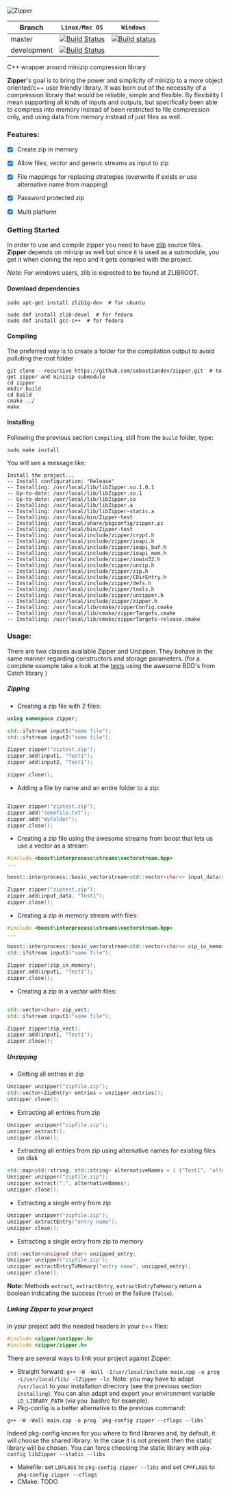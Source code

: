 ![Zipper](https://github.com/sebastiandev/zipper/blob/master/logo.png)

|Branch     | **`Linux/Mac OS`** | **`Windows`** |
|-----------|------------------|-------------|
|master     |[![Build Status](https://travis-ci.org/sebastiandev/zipper.svg?branch=master)](https://travis-ci.org/sebastiandev/zipper)|[![Build status](https://ci.appveyor.com/api/projects/status/github/sebastiandev/zipper)](https://ci.appveyor.com/api/projects/status/github/sebastiandev/zipper)|
|development|[![Build Status](https://travis-ci.org/sebastiandev/zipper.svg?branch=develop)](https://travis-ci.org/sebastiandev/zipper)||

C++ wrapper around minizip compression library

**Zipper**'s goal is to bring the power and simplicity of minizip to a more object oriented/c++ user friendly library.
It was born out of the necessity of a compression library that would be reliable, simple and flexible. 
By flexibility I mean supporting all kinds of inputs and outputs, but specifically been able to compress into memory instead of been restricted to file compression only, and using data from memory instead of just files as well.

### Features:
- [x] Create zip in memory
- [x] Allow files, vector and generic streams as input to zip
- [x] File mappings for replacing strategies (overwrite if exists or use alternative name from mapping)
- [x] Password protected zip
- [x] Multi platform


### Getting Started

In order to use and compile zipper you need to have [zlib](http://www.zlib.net) source files.
**Zipper** depends on minizip as well but since it is used as a submodule, you get it when cloning
the repo and it gets compiled with the project.

*Note*: For windows users, zlib is expected to be found at ZLIBROOT.

#### Download dependencies

```shell
sudo apt-get install zlib1g-dev  # for ubuntu

sudo dnf install zlib-devel  # for fedora
sudo dnf install gcc-c++  # for fedora
```

#### Compiling
The preferred way is to create a folder for the compilation output to avoid polluting the root folder

```shell
git clone --recursive https://github.com/sebastiandev/zipper.git  # to get zipper and minizip submodule
cd zipper
mkdir build
cd build
cmake ../
make
```

#### Installing

Following the previous section `Compiling`, still from the `build` folder, type:
```shell
sudo make install
```

You will see a message like:
```
Install the project...
-- Install configuration: "Release"
-- Installing: /usr/local/lib/libZipper.so.1.0.1
-- Up-to-date: /usr/local/lib/libZipper.so.1
-- Up-to-date: /usr/local/lib/libZipper.so
-- Installing: /usr/local/lib/libZipper.a
-- Installing: /usr/local/lib/libZipper-static.a
-- Installing: /usr/local/bin/Zipper-test
-- Installing: /usr/local/share/pkgconfig/zipper.pc
-- Installing: /usr/local/bin/Zipper-test
-- Installing: /usr/local/include/zipper/crypt.h
-- Installing: /usr/local/include/zipper/ioapi.h
-- Installing: /usr/local/include/zipper/ioapi_buf.h
-- Installing: /usr/local/include/zipper/ioapi_mem.h
-- Installing: /usr/local/include/zipper/iowin32.h
-- Installing: /usr/local/include/zipper/unzip.h
-- Installing: /usr/local/include/zipper/zip.h
-- Installing: /usr/local/include/zipper/CDirEntry.h
-- Installing: /usr/local/include/zipper/defs.h
-- Installing: /usr/local/include/zipper/tools.h
-- Installing: /usr/local/include/zipper/unzipper.h
-- Installing: /usr/local/include/zipper/zipper.h
-- Installing: /usr/local/lib/cmake/zipperConfig.cmake
-- Installing: /usr/local/lib/cmake/zipperTargets.cmake
-- Installing: /usr/local/lib/cmake/zipperTargets-release.cmake
```

### Usage:

There are two classes available Zipper and Unzipper. They behave in the same manner regarding constructors and storage parameters. (for a complete example take a look at the [tests](https://github.com/sebastiandev/zipper/blob/develop/test/file_zip_test.cpp ) using the awesome BDD's from Catch library )

##### Zipping

- Creating a zip file with 2 files:
```c++
using namespace zipper;

std::ifstream input1("some file");
std::ifstream input2("some file");

Zipper zipper("ziptest.zip");
zipper.add(input1, "Test1");
zipper.add(input2, "Test1");

zipper.close();
```

- Adding a file by name and an entire folder to a zip:
```c++

Zipper zipper("ziptest.zip");
zipper.add("somefile.txt");
zipper.add("myFolder");
zipper.close();
```
- Creating a zip file using the awesome streams from boost that lets us use a vector as a stream:

```c++
#include <boost\interprocess\streams\vectorstream.hpp>
...

boost::interprocess::basic_vectorstream<std::vector<char>> input_data(some_vector);

Zipper zipper("ziptest.zip");
zipper.add(input_data, "Test1");
zipper.close();
```

- Creating a zip in memory stream with files:
```c++
#include <boost\interprocess\streams\vectorstream.hpp>
...

boost::interprocess::basic_vectorstream<std::vector<char>> zip_in_memory;
std::ifstream input1("some file");

Zipper zipper(zip_in_memory);
zipper.add(input1, "Test1");
zipper.close();
```

- Creating a zip in a vector with files:
```c++

std::vector<char> zip_vect;
std::ifstream input1("some file");

Zipper zipper(zip_vect);
zipper.add(input1, "Test1");
zipper.close();
```

##### Unzipping
- Getting all entries in zip
```c++
Unzipper unzipper("zipfile.zip");
std::vector<ZipEntry> entries = unzipper.entries();
unzipper.close();
```

- Extracting all entries from zip
```c++
Unzipper unzipper("zipfile.zip");
unzipper.extract();
unzipper.close();
```

- Extracting all entries from zip using alternative names for existing files on disk
```c++
std::map<std::string, std::string> alternativeNames = { {"Test1", "alternative_name_test1"} };
Unzipper unzipper("zipfile.zip");
unzipper.extract(".", alternativeNames);
unzipper.close();
```

- Extracting a single entry from zip
```c++
Unzipper unzipper("zipfile.zip");
unzipper.extractEntry("entry name");
unzipper.close();
```

- Extracting a single entry from zip to memory
```c++
std::vector<unsigned char> unzipped_entry;
Unzipper unzipper("zipfile.zip");
unzipper.extractEntryToMemory("entry name", unzipped_entry);
unzipper.close();
```

**Note:** Methods `extract`, `extractEntry`, `extractEntryToMemory` return a boolean indicating the success (`true`) or the failure (`false`).

##### Linking Zipper to your project

In your project add the needed headers in your c++ files:
```c++
#include <zipper/unzipper.h>
#include <zipper/zipper.h>
```

There are several ways to link your project against Zipper:
- Straight forward: `g++ -W -Wall -I/usr/local/include main.cpp -o prog -L/usr/local/lib/ -lZipper -lz`. Note: you may have to adapt `/usr/local` to your installation directory (see the previous section `Installing`). You can also adapt and export your environment variable `LD_LIBRARY_PATH` (via you .bashrc for example).
- Pkg-config is a better alternative to the previous command:
```
g++ -W -Wall main.cpp -o prog `pkg-config zipper --cflags --libs`
```
Indeed pkg-config knows for you where to find libraries and, by default, it will choose the shared library. In the case it is not present then the static library will be chosen. You can force choosing the static library with `pkg-config libZipper --static --libs`
- Makefile: set `LDFLAGS` to `pkg-config zipper --libs` and set `CPPFLAGS` to `pkg-config zipper --cflags`
- CMake: TODO
